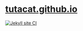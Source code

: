 # <a href="https://tutacat.github.io/">tutacat.github.io</a>

[![Jekyll site CI](https://github.com/tutacat/tutacat.github.io/actions/workflows/jekyll.yml/badge.svg)](https://github.com/tutacat/tutacat.github.io/actions/workflows/jekyll.yml)
